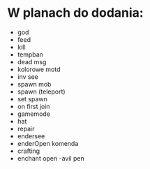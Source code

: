 W planach do dodania:
==========
- god
- feed
- kill
- tempban
- dead msg
- kolorowe motd
- inv see
- spawn mob
- spawn (teleport)
- set spawn
- on first join
- gamemode
- hat
- repair
- endersee
- enderOpen komenda
- crafting
- enchant open
-avil pen
